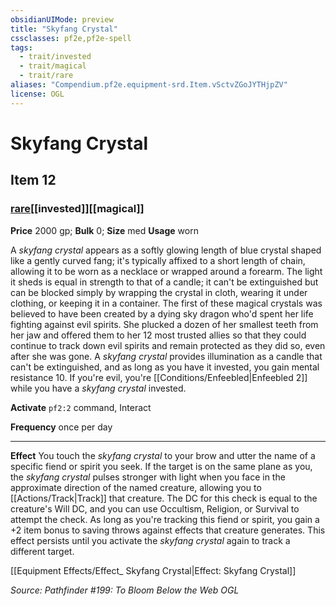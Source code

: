```yaml
---
obsidianUIMode: preview
title: "Skyfang Crystal"
cssclasses: pf2e,pf2e-spell
tags:
  - trait/invested
  - trait/magical
  - trait/rare
aliases: "Compendium.pf2e.equipment-srd.Item.vSctvZGoJYTHjpZV"
license: OGL
---
```

# Skyfang Crystal
## Item 12
### [rare](rare "Rare Rarity Trait")[[invested]][[magical]]


**Price** 2000 gp; 
**Bulk** 0; **Size** med
**Usage** worn

A _skyfang crystal_ appears as a softly glowing length of blue crystal shaped like a gently curved fang; it's typically affixed to a short length of chain, allowing it to be worn as a necklace or wrapped around a forearm. The light it sheds is equal in strength to that of a candle; it can't be extinguished but can be blocked simply by wrapping the crystal in cloth, wearing it under clothing, or keeping it in a container. The first of these magical crystals was believed to have been created by a dying sky dragon who'd spent her life fighting against evil spirits. She plucked a dozen of her smallest teeth from her jaw and offered them to her 12 most trusted allies so that they could continue to track down evil spirits and remain protected as they did so, even after she was gone. A _skyfang crystal_ provides illumination as a candle that can't be extinguished, and as long as you have it invested, you gain mental resistance 10. If you're evil, you're [[Conditions/Enfeebled|Enfeebled 2]] while you have a _skyfang crystal_ invested.

**Activate** `pf2:2` command, Interact

**Frequency** once per day

* * *

**Effect** You touch the _skyfang crystal_ to your brow and utter the name of a specific fiend or spirit you seek. If the target is on the same plane as you, the _skyfang crystal_ pulses stronger with light when you face in the approximate direction of the named creature, allowing you to [[Actions/Track|Track]] that creature. The DC for this check is equal to the creature's Will DC, and you can use Occultism, Religion, or Survival to attempt the check. As long as you're tracking this fiend or spirit, you gain a +2 item bonus to saving throws against effects that creature generates. This effect persists until you activate the _skyfang crystal_ again to track a different target.

[[Equipment Effects/Effect_ Skyfang Crystal|Effect: Skyfang Crystal]]

*Source: Pathfinder #199: To Bloom Below the Web*
*OGL*